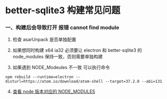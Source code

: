 # better-sqlite3 构建常见问题

### 一、构建后会导致打开 报错 cannot find module

1. 检查 asarUnpack 是否单独配置

2. 如果想同时构建 x64 ia32 必须要让 electron 和 better-sqlite3 的 node_modules 保持一致，否则需要单独构建

3. 如果遇到 NODE_Modeules 不一致 可以执行命令

`npm rebuild --runtime=electron --disturl=https://atom.io/download/atom-shell --target=37.2.0 --abi=131`

4. [查看 node 版本对应的 NODE_MODULES](https://nodejs.org/en/about/previous-releases)
